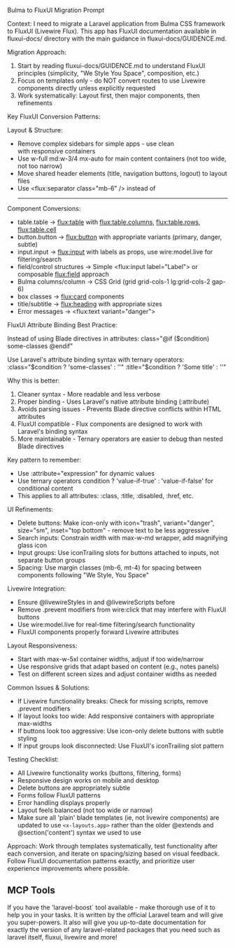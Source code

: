   Bulma to FluxUI Migration Prompt

  Context: I need to migrate a Laravel application from Bulma CSS framework to FluxUI (Livewire Flux). This app has FluxUI
  documentation available in fluxui-docs/ directory with the main guidance in fluxui-docs/GUIDENCE.md.

  Migration Approach:
  1. Start by reading fluxui-docs/GUIDENCE.md to understand FluxUI principles (simplicity, "We Style You Space", composition,
  etc.)
  2. Focus on templates only - do NOT convert routes to use Livewire components directly unless explicitly requested
  3. Work systematically: Layout first, then major components, then refinements

  Key FluxUI Conversion Patterns:

  Layout & Structure:
  - Remove complex sidebars for simple apps - use clean <main> with responsive containers
  - Use w-full md:w-3/4 mx-auto for main content containers (not too wide, not too narrow)
  - Move shared header elements (title, navigation buttons, logout) to layout files
  - Use <flux:separator class="mb-6" /> instead of <hr>

  Component Conversions:
  - table.table → <flux:table> with <flux:table.columns>, <flux:table.rows>, <flux:table.cell>
  - button.button → <flux:button> with appropriate variants (primary, danger, subtle)
  - input.input → <flux:input> with labels as props, use wire:model.live for filtering/search
  - field/control structures → Simple <flux:input label="Label"> or composable <flux:field> approach
  - Bulma columns/column → CSS Grid (grid grid-cols-1 lg:grid-cols-2 gap-6)
  - box classes → <flux:card> components
  - title/subtitle → <flux:heading> with appropriate sizes
  - Error messages → <flux:text variant="danger">

  FluxUI Attribute Binding Best Practice:

  Instead of using Blade directives in attributes:
  class="@if ($condition) some-classes @endif"

  Use Laravel's attribute binding syntax with ternary operators:
  :class="$condition ? 'some-classes' : ''"
  :title="$condition ? 'Some title' : ''"

  Why this is better:
  1. Cleaner syntax - More readable and less verbose
  2. Proper binding - Uses Laravel's native attribute binding (:attribute)
  3. Avoids parsing issues - Prevents Blade directive conflicts within HTML attributes
  4. FluxUI compatible - Flux components are designed to work with Laravel's binding syntax
  5. More maintainable - Ternary operators are easier to debug than nested Blade directives

  Key pattern to remember:
  - Use :attribute="expression" for dynamic values
  - Use ternary operators condition ? 'value-if-true' : 'value-if-false' for conditional content
  - This applies to all attributes: :class, :title, :disabled, :href, etc.

  UI Refinements:
  - Delete buttons: Make icon-only with icon="trash", variant="danger", size="sm", inset="top bottom" - remove text to be less
  aggressive
  - Search inputs: Constrain width with max-w-md wrapper, add magnifying glass icon
  - Input groups: Use iconTrailing slots for buttons attached to inputs, not separate button groups
  - Spacing: Use margin classes (mb-6, mt-4) for spacing between components following "We Style, You Space"

  Livewire Integration:
  - Ensure @livewireStyles in <head> and @livewireScripts before </body>
  - Remove .prevent modifiers from wire:click that may interfere with FluxUI buttons
  - Use wire:model.live for real-time filtering/search functionality
  - FluxUI components properly forward Livewire attributes

  Layout Responsiveness:
  - Start with max-w-5xl container widths, adjust if too wide/narrow
  - Use responsive grids that adapt based on content (e.g., notes panels)
  - Test on different screen sizes and adjust container widths as needed

  Common Issues & Solutions:
  - If Livewire functionality breaks: Check for missing scripts, remove .prevent modifiers
  - If layout looks too wide: Add responsive containers with appropriate max-widths
  - If buttons look too aggressive: Use icon-only delete buttons with subtle styling
  - If input groups look disconnected: Use FluxUI's iconTrailing slot pattern

  Testing Checklist:
  - All Livewire functionality works (buttons, filtering, forms)
  - Responsive design works on mobile and desktop
  - Delete buttons are appropriately subtle
  - Forms follow FluxUI patterns
  - Error handling displays properly
  - Layout feels balanced (not too wide or narrow)
  - Make sure all 'plain' blade templates (ie, not livewire components) are updated to use `<x-layouts.app>` rather than the older @extends and @section('content') syntax we used to use

  Approach: Work through templates systematically, test functionality after each conversion, and iterate on spacing/sizing based
   on visual feedback. Follow FluxUI documentation patterns exactly, and prioritize user experience improvements where possible.

## MCP Tools
If you have the 'laravel-boost` tool available - make thorough use of it to help you in your tasks.  It is written by the official Laravel team and will give you super-powers.  It also will give you up-to-date documentation for exactly the version of any laravel-related packages that you need such as laravel itself, fluxui, livewire and more!

